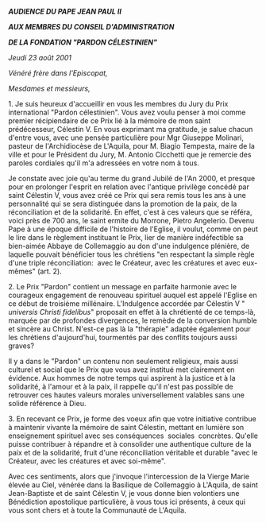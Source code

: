 ***AUDIENCE DU PAPE JEAN PAUL II***

***AUX MEMBRES DU CONSEIL D'ADMINISTRATION***

***DE LA FONDATION "PARDON CÉLESTINIEN"***

*Jeudi 23 août 2001*

*Vénéré frère dans l'Episcopat,*

*Mesdames et messieurs,*

1. Je suis heureux d'accueillir en vous les membres du Jury du Prix international "Pardon célestinien". Vous avez voulu penser à moi comme premier récipiendaire de ce Prix lié à la mémoire de mon saint prédécesseur, Célestin V. En vous exprimant ma gratitude, je salue chacun d'entre vous, avec une pensée particulière pour Mgr Giuseppe Molinari, pasteur de l'Archidiocèse de L'Aquila, pour M. Biagio Tempesta, maire de la ville et pour le Président du Jury, M. Antonio Cicchetti que je remercie des paroles cordiales qu'il m'a adressées en votre nom à tous.

Je constate avec joie qu'au terme du grand Jubilé de l'An 2000, et presque pour en prolonger l'esprit en relation avec l'antique privilège concédé par saint Célestin V, vous avez créé ce Prix qui sera remis tous les ans à une personnalité qui se sera distinguée dans la promotion de la paix, de la réconciliation et de la solidarité. En effet, c'est à ces valeurs que se référa, voici près de 700 ans, le saint ermite du Morrone, Pietro Angelerio. Devenu Pape à une époque difficile de l'histoire de l'Eglise, il voulut, comme on peut le lire dans le règlement instituant le Prix, lier de manière indéfectible sa bien-aimée Abbaye de Collemaggio au don d'une indulgence plénière, de laquelle pouvait bénéficier tous les chrétiens "en respectant la simple règle d'une triple réconciliation:  avec le Créateur, avec les créatures et avec eux-mêmes" (art. 2).

2. Le Prix "Pardon" contient un message en parfaite harmonie avec le courageux engagement de renouveau spirituel auquel est appelé l'Eglise en ce début de troisième millénaire. L'Indulgence accordée par Célestin V " *universis Christi fidelibus*" proposait en effet à la chrétienté de ce temps-là, marquée par de profondes divergences, le remède de la conversion humble et sincère au Christ. N'est-ce pas là la "thérapie" adaptée également pour les chrétiens d'aujourd'hui, tourmentés par des conflits toujours aussi graves?

Il y a dans le "Pardon" un contenu non seulement religieux, mais aussi culturel et social que le Prix que vous avez institué met clairement en évidence. Aux hommes de notre temps qui aspirent à la justice et à la solidarité, à l'amour et à la paix, il rappelle qu'il n'est pas possible de retrouver ces hautes valeurs morales universellement valables sans une solide référence à Dieu.

3. En recevant ce Prix, je forme des voeux afin que votre initiative contribue à maintenir vivante la mémoire de saint Célestin, mettant en lumière son enseignement spirituel avec ses conséquences  sociales  concrètes. Qu'elle puisse contribuer à répandre et à consolider une authentique culture de la paix et de la solidarité, fruit d'une réconciliation véritable et durable "avec le Créateur, avec les créatures et avec soi-même".

Avec ces sentiments, alors que j'invoque l'intercession de la Vierge Marie élevée au Ciel, vénérée dans la Basilique de Collemaggio à L'Aquila, de saint Jean-Baptiste et de saint Célestin V, je vous donne bien volontiers une Bénédiction apostolique particulière, à vous tous ici présents, à ceux qui vous sont chers et à toute la Communauté de L'Aquila.